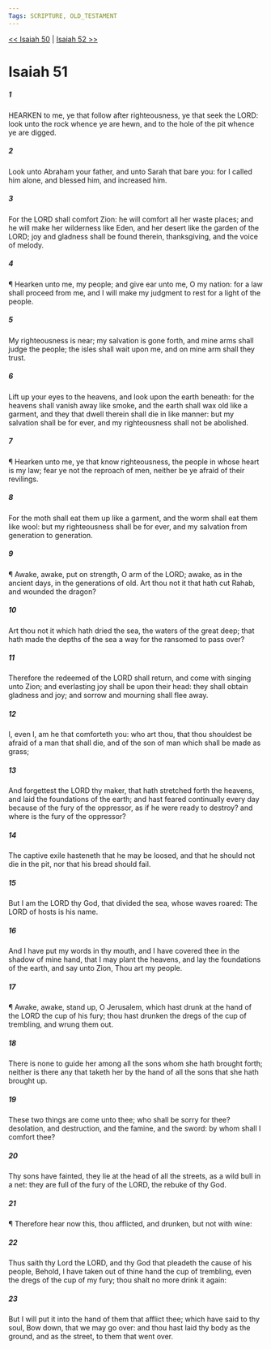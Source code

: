 ```yaml
---
Tags: SCRIPTURE, OLD_TESTAMENT
---
```


[<< Isaiah 50](OLD_TESTAMENT/23_Isaiah/Isaiah_50.md) | [Isaiah 52 >>](OLD_TESTAMENT/23_Isaiah/Isaiah_52.md)

# Isaiah 51

##### 1

HEARKEN to me, ye that follow after righteousness, ye that seek the LORD: look unto the rock whence ye are hewn, and to the hole of the pit whence ye are digged.

##### 2

Look unto Abraham your father, and unto Sarah that bare you: for I called him alone, and blessed him, and increased him.

##### 3

For the LORD shall comfort Zion: he will comfort all her waste places; and he will make her wilderness like Eden, and her desert like the garden of the LORD; joy and gladness shall be found therein, thanksgiving, and the voice of melody.

##### 4

¶ Hearken unto me, my people; and give ear unto me, O my nation: for a law shall proceed from me, and I will make my judgment to rest for a light of the people.

##### 5

My righteousness is near; my salvation is gone forth, and mine arms shall judge the people; the isles shall wait upon me, and on mine arm shall they trust.

##### 6

Lift up your eyes to the heavens, and look upon the earth beneath: for the heavens shall vanish away like smoke, and the earth shall wax old like a garment, and they that dwell therein shall die in like manner: but my salvation shall be for ever, and my righteousness shall not be abolished.

##### 7

¶ Hearken unto me, ye that know righteousness, the people in whose heart is my law; fear ye not the reproach of men, neither be ye afraid of their revilings.

##### 8

For the moth shall eat them up like a garment, and the worm shall eat them like wool: but my righteousness shall be for ever, and my salvation from generation to generation.

##### 9

¶ Awake, awake, put on strength, O arm of the LORD; awake, as in the ancient days, in the generations of old. Art thou not it that hath cut Rahab, and wounded the dragon?

##### 10

Art thou not it which hath dried the sea, the waters of the great deep; that hath made the depths of the sea a way for the ransomed to pass over?

##### 11

Therefore the redeemed of the LORD shall return, and come with singing unto Zion; and everlasting joy shall be upon their head: they shall obtain gladness and joy; and sorrow and mourning shall flee away.

##### 12

I, even I, am he that comforteth you: who art thou, that thou shouldest be afraid of a man that shall die, and of the son of man which shall be made as grass;

##### 13

And forgettest the LORD thy maker, that hath stretched forth the heavens, and laid the foundations of the earth; and hast feared continually every day because of the fury of the oppressor, as if he were ready to destroy? and where is the fury of the oppressor?

##### 14

The captive exile hasteneth that he may be loosed, and that he should not die in the pit, nor that his bread should fail.

##### 15

But I am the LORD thy God, that divided the sea, whose waves roared: The LORD of hosts is his name.

##### 16

And I have put my words in thy mouth, and I have covered thee in the shadow of mine hand, that I may plant the heavens, and lay the foundations of the earth, and say unto Zion, Thou art my people.

##### 17

¶ Awake, awake, stand up, O Jerusalem, which hast drunk at the hand of the LORD the cup of his fury; thou hast drunken the dregs of the cup of trembling, and wrung them out.

##### 18

There is none to guide her among all the sons whom she hath brought forth; neither is there any that taketh her by the hand of all the sons that she hath brought up.

##### 19

These two things are come unto thee; who shall be sorry for thee? desolation, and destruction, and the famine, and the sword: by whom shall I comfort thee?

##### 20

Thy sons have fainted, they lie at the head of all the streets, as a wild bull in a net: they are full of the fury of the LORD, the rebuke of thy God.

##### 21

¶ Therefore hear now this, thou afflicted, and drunken, but not with wine:

##### 22

Thus saith thy Lord the LORD, and thy God that pleadeth the cause of his people, Behold, I have taken out of thine hand the cup of trembling, even the dregs of the cup of my fury; thou shalt no more drink it again:

##### 23

But I will put it into the hand of them that afflict thee; which have said to thy soul, Bow down, that we may go over: and thou hast laid thy body as the ground, and as the street, to them that went over.
